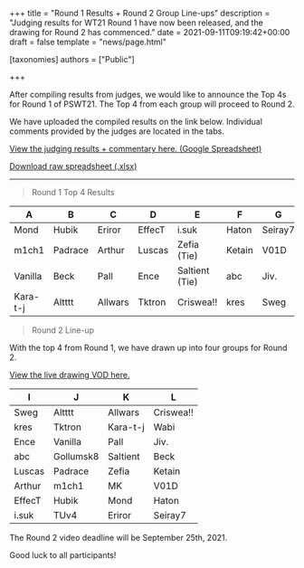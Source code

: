 +++
title = "Round 1 Results + Round 2 Group Line-ups"
description = "Judging results for WT21 Round 1 have now been released, and the drawing for Round 2 has commenced."
date = 2021-09-11T09:19:42+00:00
draft = false
template = "news/page.html"

[taxonomies]
authors = ["Public"]

+++

After compiling results from judges, we would like to announce the Top 4s for Round 1 of PSWT21. The Top 4
from each group will proceed to Round 2.

We have uploaded the compiled results on the link below. Individual comments provided by the judges are located in the tabs.

[View the judging results + commentary here. (Google Spreadsheet)](https://docs.google.com/spreadsheets/d/1TN_Fq9f0KfE7lsVhWbqeeACF7lmyL0LR/edit#gid=1561197381)

[Download raw spreadsheet (.xlsx)](/files/WT21_R1_Results.xlsx)

---

> Round 1 Top 4 Results

| A        | B       | C       | D      | E              | F      | G       | H         |
| -------- | ------- | ------- | ------ | -------------- | ------ | ------- | --------- |
| Mond     | Hubik   | Eriror  | EffecT | i.suk          | Haton  | Seiray7 | TUv4      |
| m1ch1    | Padrace | Arthur  | Luscas | Zefia (Tie)    | Ketain | V01D    | MK        |
| Vanilla  | Beck    | Pall    | Ence   | Saltient (Tie) | abc    | Jiv.    | Gollumsk8 |
| Kara-t-j | Altttt  | Allwars | Tktron | Criswea!!      | kres   | Sweg    | Wabi      |

> Round 2 Line-up

With the top 4 from Round 1, we have drawn up into four groups for Round 2.

[View the live drawing VOD here.](https://www.youtube.com/watch?v=nf0WbfTwCGM)

| I      | J         | K        | L         |
| ------ | --------- | -------- | --------- |
| Sweg   | Altttt    | Allwars  | Criswea!! |
| kres   | Tktron    | Kara-t-j | Wabi      |
| Ence   | Vanilla   | Pall     | Jiv.      |
| abc    | Gollumsk8 | Saltient | Beck      |
| Luscas | Padrace   | Zefia    | Ketain    |
| Arthur | m1ch1     | MK       | V01D      |
| EffecT | Hubik     | Mond     | Haton     |
| i.suk  | TUv4      | Eriror   | Seiray7   |

The Round 2 video deadline will be September 25th, 2021.

Good luck to all participants!
